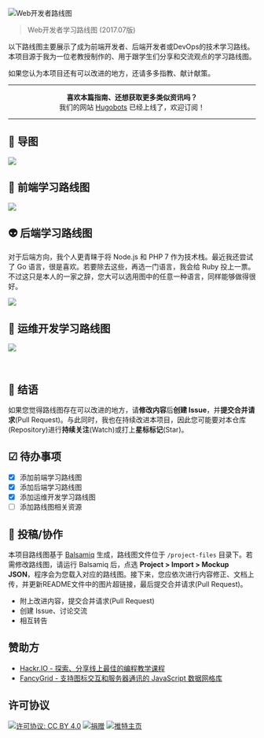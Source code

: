 ![Web开发者路线图](http://i.imgur.com/16BbwYk.png)

> Web开发者学习路线图 (2017.07版)

以下路线图主要展示了成为前端开发者、后端开发者或DevOps的技术学习路线。本项目源于我为一位老教授制作的、用于跟学生们分享和交流观点的学习路线图。

如果您认为本项目还有可以改进的地方，还请多多指教、献计献策。

***

<p align="center"><b> 喜欢本篇指南、还想获取更多类似资讯吗？ </b><br>我们的网站 <a href="http://hugobots.com">Hugobots</a> 已经上线了，欢迎订阅！</p>

***


## 🚀 导图

![](https://i.imgur.com/gbojuvT.png)

## 🎨 前端学习路线图

![](https://i.imgur.com/9HPOvxx.png)

## 👽 后端学习路线图

对于后端方向，我个人更青睐于将 Node.js 和 PHP 7 作为技术栈。最近我还尝试了 Go 语言，很是喜欢。若要除去这些，再选一门语言，我会给 Ruby 投上一票。不过这只是本人的一家之辞，您大可以选用图中的任意一种语言，同样能够做得很好。

![](https://i.imgur.com/Ej2BVMi.png)

## 👷 运维开发学习路线图

![](https://i.imgur.com/uED4MAC.png)

<br>

## 🚦 结语

如果您觉得路线图存在可以改进的地方，请**修改内容**后**创建 Issue**，并**提交合并请求**(Pull Request)。与此同时，我也在持续改进本项目，因此您可能要对本仓库(Repository)进行**持续关注**(Watch)或打上**星标标记**(Star)。

## ☑ 待办事项

- [x] 添加前端学习路线图
- [x] 添加后端学习路线图
- [x] 添加运维开发学习路线图
- [ ] 添加路线图相关资源

## 👬 投稿/协作

本项目路线图基于 [Balsamiq](https://balsamiq.com/products/mockups/) 生成，路线图文件位于 `/project-files` 目录下。若需修改路线图，请运行 Balsamiq 后，点选 **Project > Import > Mockup JSON**，程序会为您载入对应的路线图。接下来，您应依次进行内容修正、文档上传，并更新README文件中的图片超链接，最后提交合并请求(Pull Request)。	

- 附上改进内容，提交合并请求(Pull Request)
- 创建 Issue、讨论交流
- 相互转告

## 赞助方

- [Hackr.IO - 探索、分享线上最佳的编程教学课程](https://hackr.io)
- [FancyGrid - 支持图标交互和服务器通讯的 JavaScript 数据网格库](http://fancygrid.com)

## 许可协议

[![许可协议: CC BY 4.0](https://img.shields.io/badge/License-CC%20BY%204.0-lightgrey.svg)](https://creativecommons.org/licenses/by/4.0/)
[![捐赠](https://img.shields.io/badge/Donate-PayPal-green.svg)](http://paypal.me/kamranahmedse)
[![推特主页](https://img.shields.io/twitter/url/https/twitter.com/kamranahmedse.svg?style=social&label=Follow%20@kamranahmedse)](https://twitter.com/kamranahmedse)
